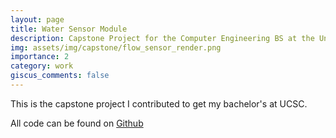 ```yaml
---
layout: page
title: Water Sensor Module
description: Capstone Project for the Computer Engineering BS at the University of California, Santa Cruz
img: assets/img/capstone/flow_sensor_render.png
importance: 2
category: work
giscus_comments: false
---
```


This is the capstone project I contributed to get my bachelor's at UCSC.

All code can be found on [Github](https://github.com/YuMe-02/CSE_123A)
